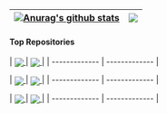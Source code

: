 | <a href="https://github.com/anuraghazra/github-readme-stats"><img align="center" src="https://github-readme-stats.vercel.app/api?username=peihua8858&hide=contribs,prs&show_icons=true&include_all_commits=true&theme=buefy&hide_border=true" alt="Anurag's github stats" /></a> | <a href="https://github.com/peihua8858/github-readme-stats"><img align="center" src="https://github-readme-stats.vercel.app/api/top-langs/?username=peihua8858&layout=compact&theme=buefy&hide_border=true" /></a> |
| ------------- | ------------- |
#### Top Repositories
| <a href="https://github.com/peihua8858/ AndroidStringsPlugin "  target="_blank">
  <img align="center" src="https://github-readme-stats.vercel.app/api/pin/?username=peihua8858&repo=AndroidStringsPlugin&theme=buefy" />
</a> | <a href="https://github.com/peihua8858/kotlinCommonUtils"  target="_blank">
  <img align="center" src="https://github-readme-stats.vercel.app/api/pin/?username=peihua8858&repo=kotlinCommonUtils&theme=buefy" />
</a> |
| ------------- | ------------- |

| <a href="https://github.com/peihua8858/ViewPager2"  target="_blank">
  <img align="center" src="https://github-readme-stats.vercel.app/api/pin/?username=peihua8858&repo=ViewPager2&theme=buefy" />
</a> | <a href="https://github.com/peihua8858/PictureSelector"  target="_blank">
  <img align="center" src="https://github-readme-stats.vercel.app/api/pin/?username=peihua8858&repo=PictureSelector&theme=buefy" />
</a> |
| ------------- | ------------- |

| <a href="https://github.com/peihua8858/MaterialTextInputLayout "  target="_blank">
  <img align="center" src="https://github-readme-stats.vercel.app/api/pin/?username=peihua8858&repo=MaterialTextInputLayout&theme=buefy" />
</a> | <a href="https://github.com/peihua8858/MultiStateView"  target="_blank">
  <img align="center" src="https://github-readme-stats.vercel.app/api/pin/?username=peihua8858&repo=MultiStateView&theme=buefy" />
</a> |
| ------------- | ------------- |
<br />
<br />

